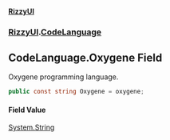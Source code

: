 #### [RizzyUI](index 'index')
### [RizzyUI](RizzyUI 'RizzyUI').[CodeLanguage](RizzyUI.CodeLanguage 'RizzyUI.CodeLanguage')

## CodeLanguage.Oxygene Field

Oxygene programming language.

```csharp
public const string Oxygene = oxygene;
```

#### Field Value
[System.String](https://docs.microsoft.com/en-us/dotnet/api/System.String 'System.String')
